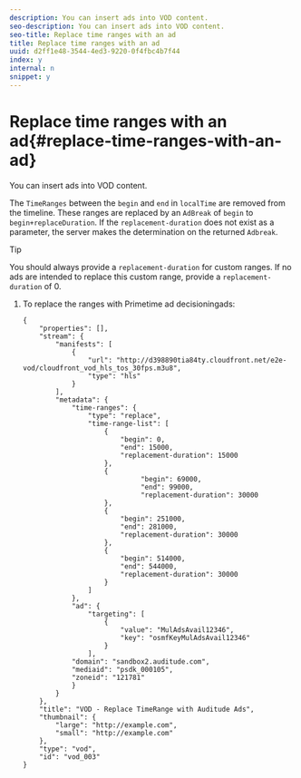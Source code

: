 ```yaml
---
description: You can insert ads into VOD content.
seo-description: You can insert ads into VOD content.
seo-title: Replace time ranges with an ad
title: Replace time ranges with an ad
uuid: d2ff1e48-3544-4ed3-9220-0f4fbc4b7f44
index: y
internal: n
snippet: y
---
```


# Replace time ranges with an ad{#replace-time-ranges-with-an-ad}

You can insert ads into VOD content.

The `TimeRanges` between the `begin` and `end` in `localTime` are removed from the timeline. These ranges are replaced by an `AdBreak` of `begin` to `begin+replaceDuration`. If the `replacement-duration` does not exist as a parameter, the server makes the determination on the returned `Adbreak`.

>[!TIP]
>
>You should always provide a `replacement-duration` for custom ranges. If no ads are intended to replace this custom range, provide a `replacement-duration` of 0.

1. To replace the ranges with Primetime ad decisioningads:

   ```
   {   
       "properties": [],
       "stream": {
           "manifests": [
               {
                   "url": "http://d398890tia84ty.cloudfront.net/e2e-vod/cloudfront_vod_hls_tos_30fps.m3u8",
                   "type": "hls"
               }
           ],
           "metadata": {
               "time-ranges": {
                   "type": "replace",
                   "time-range-list": [
                       {
                           "begin": 0,
                           "end": 15000,
                           "replacement-duration": 15000
                       },
                       {
                                "begin": 69000,
                                "end": 99000,
                                "replacement-duration": 30000
                       },
                       {
                           "begin": 251000,
                           "end": 281000,
                           "replacement-duration": 30000
                       },
                       {
                           "begin": 514000,
                           "end": 544000,
                           "replacement-duration": 30000
                       }
                   ]
               },
               "ad": {
                   "targeting": [
                       {
                           "value": "MulAdsAvail12346",
                           "key": "osmfKeyMulAdsAvail12346"
                       }
                   ],
               "domain": "sandbox2.auditude.com",
               "mediaid": "psdk_000105",
               "zoneid": "121781"
               }     
           }
       },   
       "title": "VOD - Replace TimeRange with Auditude Ads",
       "thumbnail": {
           "large": "http://example.com",
           "small": "http://example.com"
       },
       "type": "vod",
       "id": "vod_003"
   }
   ```

